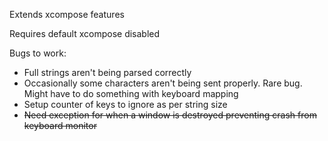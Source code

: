 Extends xcompose features

Requires default xcompose disabled

Bugs to work:
* Full strings aren't being parsed correctly
* Occasionally some characters aren't being sent properly. Rare bug. Might have to do something with keyboard mapping
* Setup counter of keys to ignore as per string size
* ~~Need exception for when a window is destroyed preventing crash from keyboard monitor~~
